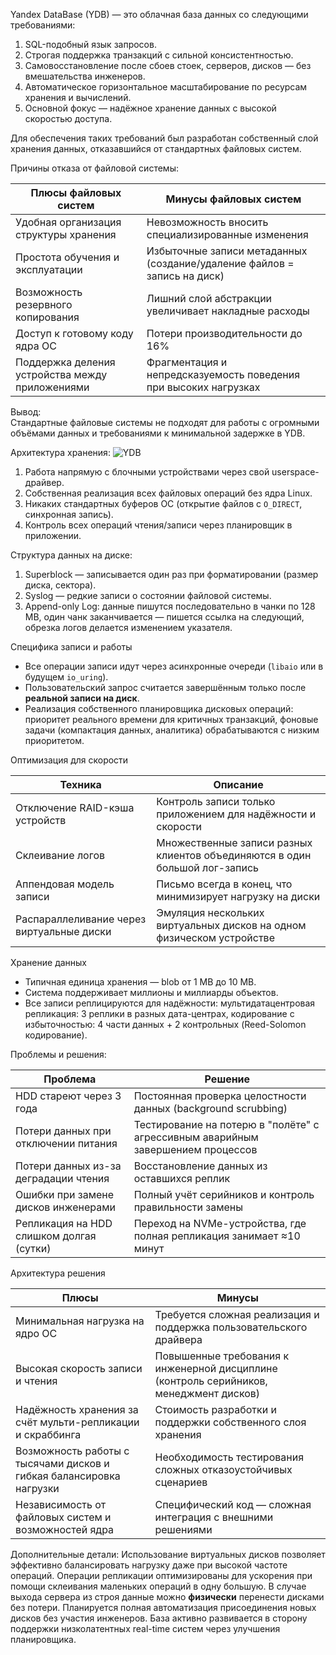 Yandex DataBase (YDB) — это облачная база данных со следующими требованиями:
1) SQL-подобный язык запросов.
2) Строгая поддержка транзакций с сильной консистентностью.
3) Самовосстановление после сбоев стоек, серверов, дисков — без вмешательства инженеров.
4) Автоматическое горизонтальное масштабирование по ресурсам хранения и вычислений.
5) Основной фокус — надёжное хранение данных с высокой скоростью доступа.

Для обеспечения таких требований был разработан собственный слой хранения данных, отказавшийся от стандартных файловых систем.


Причины отказа от файловой системы:

| Плюсы файловых систем                           | Минусы файловых систем                                                   |
| ----------------------------------------------- | ------------------------------------------------------------------------ |
| Удобная организация структуры хранения          | Невозможность вносить специализированные изменения                       |
| Простота обучения и эксплуатации                | Избыточные записи метаданных (создание/удаление файлов = запись на диск) |
| Возможность резервного копирования              | Лишний слой абстракции увеличивает накладные расходы                     |
| Доступ к готовому коду ядра ОС                  | Потери производительности до 16%                                         |
| Поддержка деления устройства между приложениями | Фрагментация и непредсказуемость поведения при высоких нагрузках         |

Вывод:  
Стандартные файловые системы не подходят для работы с огромными объёмами данных и требованиями к минимальной задержке в YDB.

Архитектура хранения:
![YDB](https://github.com/user-attachments/assets/a026a51b-e908-462d-8030-12fe519855a8)

1) Работа напрямую с блочными устройствами через свой userspace-драйвер.
2) Собственная реализация всех файловых операций без ядра Linux.
3) Никаких стандартных буферов ОС (открытие файлов с `O_DIRECT`, синхронная запись).
4) Контроль всех операций чтения/записи через планировщик в приложении.

Структура данных на диске:
1) Superblock — записывается один раз при форматировании (размер диска, сектора).
2) Syslog — редкие записи о состоянии файловой системы.
3) Append-only Log: данные пишутся последовательно в чанки по 128 MB, один чанк заканчивается — пишется ссылка на следующий, обрезка логов делается изменением указателя.

Специфика записи и работы
- Все операции записи идут через асинхронные очереди (`libaio` или в будущем `io_uring`). 
- Пользовательский запрос считается завершённым только после **реальной записи на диск**.
- Реализация собственного планировщика дисковых операций: приоритет реального времени для критичных транзакций, фоновые задачи (компактация данных, аналитика) обрабатываются с низким приоритетом.

Оптимизация для скорости

| Техника                                   | Описание                                                                    |
| ----------------------------------------- | --------------------------------------------------------------------------- |
| Отключение RAID-кэша устройств            | Контроль записи только приложением для надёжности и скорости                |
| Склеивание логов                          | Множественные записи разных клиентов объединяются в один большой лог-запись |
| Аппендовая модель записи                  | Письмо всегда в конец, что минимизирует нагрузку на диски                   |
| Распараллеливание через виртуальные диски | Эмуляция нескольких виртуальных дисков на одном физическом устройстве       |

Хранение данных
- Типичная единица хранения — blob от 1 MB до 10 MB.
- Система поддерживает миллионы и миллиарды объектов.
- Все записи реплицируются для надёжности: мультидатацентровая репликация: 3 реплики в разных дата-центрах, кодирование с избыточностью: 4 части данных + 2 контрольных (Reed-Solomon кодирование).
   
Проблемы и решения:

| Проблема                                 | Решение                                                                         |
| ---------------------------------------- | ------------------------------------------------------------------------------- |
| HDD стареют через 3 года                 | Постоянная проверка целостности данных (background scrubbing)                   |
| Потери данных при отключении питания     | Тестирование на потерю в "полёте" с агрессивным аварийным завершением процессов |
| Потери данных из-за деградации чтения    | Восстановление данных из оставшихся реплик                                      |
| Ошибки при замене дисков инженерами      | Полный учёт серийников и контроль правильности замены                           |
| Репликация на HDD слишком долгая (сутки) | Переход на NVMe-устройства, где полная репликация занимает ≈10 минут            |

Архитектура решения


| **Плюсы**                                                           | **Минусы**                                                                             |
| ------------------------------------------------------------------- | -------------------------------------------------------------------------------------- |
| Минимальная нагрузка на ядро ОС                                     | Требуется сложная реализация и поддержка пользовательского драйвера                    |
| Высокая скорость записи и чтения                                    | Повышенные требования к инженерной дисциплине (контроль серийников, менеджмент дисков) |
| Надёжность хранения за счёт мульти-репликации и скраббинга          | Стоимость разработки и поддержки собственного слоя хранения                            |
| Возможность работы с тысячами дисков и гибкая балансировка нагрузки | Необходимость тестирования сложных отказоустойчивых сценариев                          |
| Независимость от файловых систем и возможностей ядра                | Специфический код — сложная интеграция с внешними решениями                            |

Дополнительные детали:
Использование виртуальных дисков позволяет эффективно балансировать нагрузку даже при высокой частоте операций.
Операции репликации оптимизированы для ускорения при помощи склеивания маленьких операций в одну большую.
В случае выхода сервера из строя данные можно **физически** перенести дисками без потери.
Планируется полная автоматизация присоединения новых дисков без участия инженеров.
База активно развивается в сторону поддержки низколатентных real-time систем через улучшения планировщика.

